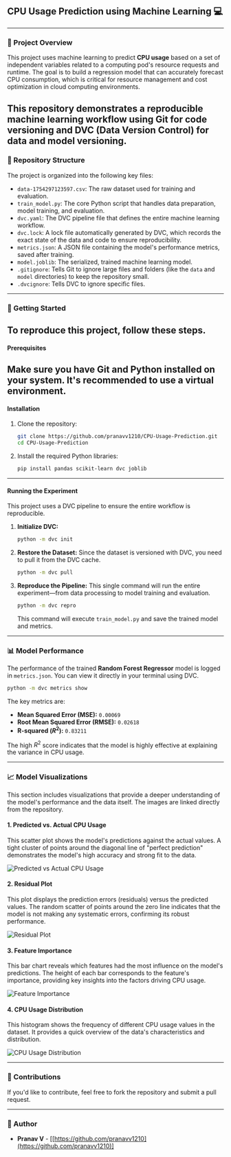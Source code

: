 ## CPU Usage Prediction using Machine Learning 💻
---

### 📝 Project Overview

This project uses machine learning to predict **CPU usage** based on a set of independent variables related to a computing pod's resource requests and runtime. The goal is to build a regression model that can accurately forecast CPU consumption, which is critical for resource management and cost optimization in cloud computing environments.

This repository demonstrates a reproducible machine learning workflow using **Git** for code versioning and **DVC (Data Version Control)** for data and model versioning.
---

### 📁 Repository Structure

The project is organized into the following key files:

  * `data-1754297123597.csv`: The raw dataset used for training and evaluation.
  * `train_model.py`: The core Python script that handles data preparation, model training, and evaluation.
  * `dvc.yaml`: The DVC pipeline file that defines the entire machine learning workflow.
  * `dvc.lock`: A lock file automatically generated by DVC, which records the exact state of the data and code to ensure reproducibility.
  * `metrics.json`: A JSON file containing the model's performance metrics, saved after training.
  * `model.joblib`: The serialized, trained machine learning model.
  * `.gitignore`: Tells Git to ignore large files and folders (like the `data` and `model` directories) to keep the repository small.
  * `.dvcignore`: Tells DVC to ignore specific files.
---

### 🚀 Getting Started

To reproduce this project, follow these steps.
---

#### **Prerequisites**

Make sure you have **Git** and **Python** installed on your system. It's recommended to use a virtual environment.
---

#### **Installation**

1.  Clone the repository:
    ```bash
    git clone https://github.com/pranavv1210/CPU-Usage-Prediction.git
    cd CPU-Usage-Prediction
    ```
2.  Install the required Python libraries:
    ```bash
    pip install pandas scikit-learn dvc joblib
    ```
----
#### **Running the Experiment**

This project uses a DVC pipeline to ensure the entire workflow is reproducible.

1.  **Initialize DVC:**
    ```bash
    python -m dvc init
    ```
2.  **Restore the Dataset:** Since the dataset is versioned with DVC, you need to pull it from the DVC cache.
    ```bash
    python -m dvc pull
    ```
3.  **Reproduce the Pipeline:** This single command will run the entire experiment—from data processing to model training and evaluation.
    ```bash
    python -m dvc repro
    ```
    This command will execute `train_model.py` and save the trained model and metrics.
---

### 📊 Model Performance

The performance of the trained **Random Forest Regressor** model is logged in `metrics.json`. You can view it directly in your terminal using DVC.

```bash
python -m dvc metrics show
```

The key metrics are:

  * **Mean Squared Error (MSE):** `0.00069`
  * **Root Mean Squared Error (RMSE):** `0.02618`
  * **R-squared ($R^2$):** `0.83211`

The high $R^2$ score indicates that the model is highly effective at explaining the variance in CPU usage.

-----

### 📈 Model Visualizations

This section includes visualizations that provide a deeper understanding of the model's performance and the data itself. The images are linked directly from the repository.

#### 1\. Predicted vs. Actual CPU Usage

This scatter plot shows the model's predictions against the actual values. A tight cluster of points around the diagonal line of "perfect prediction" demonstrates the model's high accuracy and strong fit to the data.

![Predicted vs Actual CPU Usage](https://raw.githubusercontent.com/pranavv1210/CPU-Usage-Prediction/main/predicted_vs_actual.png)

#### 2\. Residual Plot

This plot displays the prediction errors (residuals) versus the predicted values. The random scatter of points around the zero line indicates that the model is not making any systematic errors, confirming its robust performance.

![Residual Plot](https://raw.githubusercontent.com/pranavv1210/CPU-Usage-Prediction/main/residual_plot.png)

#### 3\. Feature Importance

This bar chart reveals which features had the most influence on the model's predictions. The height of each bar corresponds to the feature's importance, providing key insights into the factors driving CPU usage.

![Feature Importance](https://raw.githubusercontent.com/pranavv1210/CPU-Usage-Prediction/main/feature_importance.png)

#### 4\. CPU Usage Distribution

This histogram shows the frequency of different CPU usage values in the dataset. It provides a quick overview of the data's characteristics and distribution.

![CPU Usage Distribution](https://raw.githubusercontent.com/pranavv1210/CPU-Usage-Prediction/main/cpu_usage_distribution.png)

-----

### 🤝 Contributions

If you'd like to contribute, feel free to fork the repository and submit a pull request.

-----

### 👤 Author

  * **Pranav V** - [[https://github.com/pranavv1210](https://github.com/pranavv1210)]